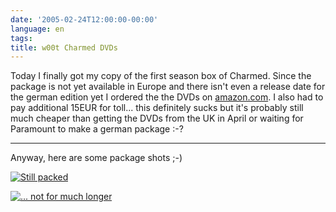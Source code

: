 ```yaml
---
date: '2005-02-24T12:00:00-00:00'
language: en
tags:
title: w00t Charmed DVDs
---
```



Today I finally got my copy of the first season box of Charmed. Since the package is not yet available in Europe and there isn't even a release date for the german edition yet I ordered the the DVDs on <a href="http://www.amazon.com">amazon.com</a>. I also had to pay additional 15EUR for toll... this definitely sucks but it's probably still much cheaper than getting the DVDs from the UK in April or waiting for Paramount to make a german package :-?


-------------------------------



Anyway, here are some package shots ;-)

<a class="figure thickbox" href="http://www.zerokspot.com/uploads/charmed-box-01-big.jpg"><img src="http://www.zerokspot.com/uploads/charmed-box-01-small.jpg" alt="Still packed"/></a>

<a class="figure thickbox" href="http://www.zerokspot.com/uploads/charmed-box-02-big.jpg"><img src="http://www.zerokspot.com/uploads/charmed-box-02-small.jpg" alt="... not for much longer"/></a>